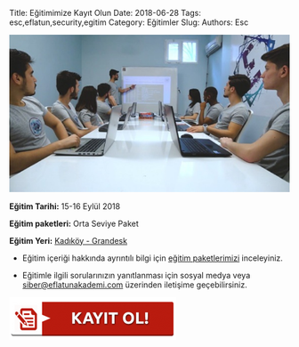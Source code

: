Title: Eğitimimize Kayıt Olun
Date: 2018-06-28
Tags: esc,eflatun,security,egitim
Category: Eğitimler
Slug: 
Authors: Esc

![pic](/images/pic1.jpeg)

**Eğitim Tarihi:** 15-16 Eylül 2018

**Eğitim paketleri:** Orta Seviye Paket

**Eğitim Yeri:** [Kadıköy - Grandesk](https://www.google.com.tr/maps/uv?hl=tr&pb=!1s0x14cac78905caed13:0xb044aaea3e2e4a29!2m22!2m2!1i80!2i80!3m1!2i20!16m16!1b1!2m2!1m1!1e1!2m2!1m1!1e3!2m2!1m1!1e5!2m2!1m1!1e4!2m2!1m1!1e6!3m1!7e115!4s/maps/place/kad%25C4%25B1k%25C3%25B6y%2Bgrandesk/@40.9870652,29.0494163,3a,75y,197.75h,90t/data%3D*213m4*211e1*213m2*211s7WoynQj_3bQwNCdVzZezaQ*212e0*214m2*213m1*211s0x14cac78905caed13:0xb044aaea3e2e4a29!5skad%C4%B1k%C3%B6y+grandesk+-+Google%27da+Ara&imagekey=!1e2!2s7WoynQj_3bQwNCdVzZezaQ&sa=X&ved=0ahUKEwiUk_3euuzbAhXM2SwKHVQFAREQpx8IazAK)

- Eğitim içeriği hakkında ayrıntılı bilgi için [eğitim paketlerimizi](http://siber.eflatunakademi.com/2018/egitim-paketleri.html) inceleyiniz.

- Eğitimle ilgili sorularınızın yanıtlanması için sosyal medya veya [siber@eflatunakademi.com](siber@eflatunakademi.com) üzerinden iletişime geçebilirsiniz.

[![pic](/images/kayit.png)](https://docs.google.com/forms/d/e/1FAIpQLSc2CRHlV4GBW0s2J9PNsi1ukhWThHt8m1hE6UIoeyRYVvSXBQ/viewform)

